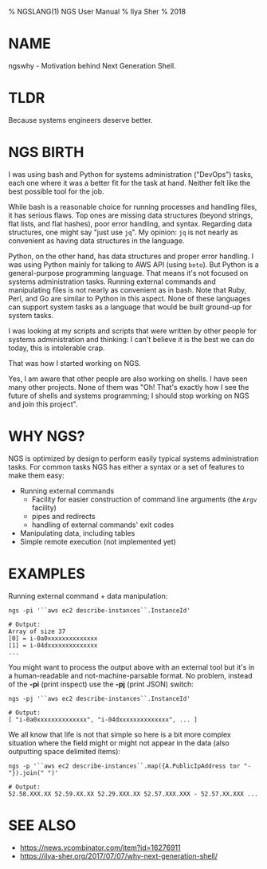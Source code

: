 % NGSLANG(1) NGS User Manual
% Ilya Sher
% 2018

# NAME

ngswhy - Motivation behind Next Generation Shell.

# TLDR

Because systems engineers deserve better.

# NGS BIRTH

I was using bash and Python for systems administration ("DevOps") tasks, each one where it was a better fit for the task at hand. Neither felt like the best possible tool for the job.

While bash is a reasonable choice for running processes and handling files, it has serious flaws. Top ones are missing data structures (beyond strings, flat lists, and flat hashes), poor error handling, and syntax. Regarding data structures, one might say "just use `jq`". My opinion: `jq` is not nearly as convenient as having data structures in the language.

Python, on the other hand, has data structures and proper error handling. I was using Python mainly for talking to AWS API (using `boto`). But Python is a general-purpose programming language. That means it's not focused on systems administration tasks. Running external commands and manipulating files is not nearly as convenient as in bash. Note that Ruby, Perl, and Go are similar to Python in this aspect. None of these languages can support system tasks as a language that would be built ground-up for system tasks.

I was looking at my scripts and scripts that were written by other people for systems administration and thinking: I can't believe it is the best we can do today, this is intolerable crap.

That was how I started working on NGS.

Yes, I am aware that other people are also working on shells. I have seen many other projects. None of them was "Oh! That's exactly how I see the future of shells and systems programming; I should stop working on NGS and join this project".

# WHY NGS?

NGS is optimized by design to perform easily typical systems administration tasks. For common tasks NGS has either a syntax or a set of features to make them easy:

* Running external commands
	* Facility for easier construction of command line arguments (the `Argv` facility)
	* pipes and redirects
	* handling of external commands' exit codes
* Manipulating data, including tables
* Simple remote execution (not implemented yet)

# EXAMPLES

Running external command + data manipulation:

	ngs -pi '``aws ec2 describe-instances``.InstanceId'

	# Output:
	Array of size 37
	[0] = i-0a0xxxxxxxxxxxxxx
	[1] = i-04dxxxxxxxxxxxxxx
	...

You might want to process the output above with an external tool but it's in a human-readable and not-machine-parsable format. No problem, instead of the **-pi** (print inspect) use the **-pj** (print JSON) switch:

	ngs -pj '``aws ec2 describe-instances``.InstanceId'

	# Output:
	[ "i-0a0xxxxxxxxxxxxxx", "i-04dxxxxxxxxxxxxxx", ... ]

We all know that life is not that simple so here is a bit more complex situation where the field might or might not appear in the data (also outputting space delimited items):

	ngs -p '``aws ec2 describe-instances``.map({A.PublicIpAddress tor "-"}).join(" ")'

	# Output:
	52.58.XXX.XX 52.59.XX.XX 52.29.XXX.XX 52.57.XXX.XXX - 52.57.XX.XXX ...


# SEE ALSO

* https://news.ycombinator.com/item?id=16276911
* https://ilya-sher.org/2017/07/07/why-next-generation-shell/
